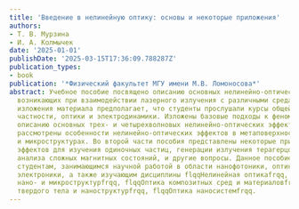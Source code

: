 ```yaml
---
title: 'Введение в нелинейную оптику: основы и некоторые приложения'
authors:
- Т. В. Мурзина
- И. А. Колмычек
date: '2025-01-01'
publishDate: '2025-03-15T17:36:09.788287Z'
publication_types:
- book
publication: '*Физический факультет МГУ имени М.В. Ломоносова*'
abstract: Учебное пособие посвящено описанию основных нелинейно-оптических явлений,
  возникающих при взаимодействии лазерного излучения с различными средами. Уровень
  изложения материала предполагает, что студенты прослушали курсы общей физики, в
  частности, оптики и электродинамики. Изложены базовые подходы к феноменологическому
  описанию основных трех- и четырехволновых нелинейно-оптических эффектов. Кратко
  рассмотрены особенности нелинейно-оптических эффектов в метаповерхностях, нано-
  и микроструктурах. Во второй части пособия представлены некоторые приложения нелинейно-оптических
  эффектов для изучения одиночных частиц, генерации излучения терагерцового диапазона,
  анализа сложных магнитных состояний, и другие вопросы. Данное пособие будет полезно
  студентам, занимающимся научной работой в области нанофотоники, оптики и квантовой
  электроники, а также изучающим дисциплины flqqНелинейная оптикаfrqq, flqqОптика
  нано- и микроструктурfrqq, flqqОптика композитных сред и материаловfrqq, flqqОптика
  твердого тела и наноструктурfrqq, flqqОптика наносистемfrqq.
---
```

